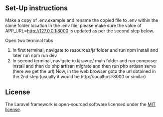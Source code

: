 ## Set-Up instructions
Make a copy of .env.example and rename the copied file to .env within the same folder location
In the .env file, please make sure the value of APP_URL=http://127.0.0.1:8000 is updated as per the second step below.

Open two terminal tabs
1) In first terminal, navigate to resources/js folder and run npm install and later run npm run dev
2) In second terminal, navigate to laravue/ main folder and run composer install and then do php artisan migrate
   and then run php artisan serve (here we get the url)
   Now, in the web browser goto the url obtained in the 2nd step (usually it would be http://localhost:8000 or similar) 

## License

The Laravel framework is open-sourced software licensed under the [MIT license](https://opensource.org/licenses/MIT).
